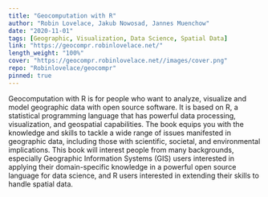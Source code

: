 ```yaml
---
title: "Geocomputation with R"
author: "Robin Lovelace, Jakub Nowosad, Jannes Muenchow"
date: "2020-11-01"
tags: [Geographic, Visualization, Data Science, Spatial Data]
link: "https://geocompr.robinlovelace.net/"
length_weight: "100%"
cover: "https://geocompr.robinlovelace.net//images/cover.png"
repo: "Robinlovelace/geocompr"
pinned: true
---
```


Geocomputation with R is for people who want to analyze, visualize and model geographic data with open source software. It is based on R, a statistical programming language that has powerful data processing, visualization, and geospatial capabilities. The book equips you with the knowledge and skills to tackle a wide range of issues manifested in geographic data, including those with scientific, societal, and environmental implications. This book will interest people from many backgrounds, especially Geographic Information Systems (GIS) users interested in applying their domain-specific knowledge in a powerful open source language for data science, and R users interested in extending their skills to handle spatial data.
